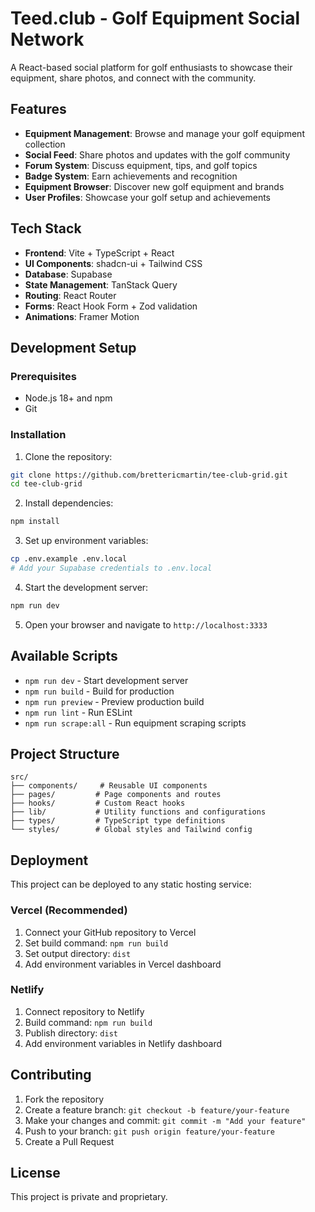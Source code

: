 # Teed.club - Golf Equipment Social Network

A React-based social platform for golf enthusiasts to showcase their equipment, share photos, and connect with the community.

## Features

- **Equipment Management**: Browse and manage your golf equipment collection
- **Social Feed**: Share photos and updates with the golf community
- **Forum System**: Discuss equipment, tips, and golf topics
- **Badge System**: Earn achievements and recognition
- **Equipment Browser**: Discover new golf equipment and brands
- **User Profiles**: Showcase your golf setup and achievements

## Tech Stack

- **Frontend**: Vite + TypeScript + React
- **UI Components**: shadcn-ui + Tailwind CSS
- **Database**: Supabase
- **State Management**: TanStack Query
- **Routing**: React Router
- **Forms**: React Hook Form + Zod validation
- **Animations**: Framer Motion

## Development Setup

### Prerequisites
- Node.js 18+ and npm
- Git

### Installation

1. Clone the repository:
```bash
git clone https://github.com/brettericmartin/tee-club-grid.git
cd tee-club-grid
```

2. Install dependencies:
```bash
npm install
```

3. Set up environment variables:
```bash
cp .env.example .env.local
# Add your Supabase credentials to .env.local
```

4. Start the development server:
```bash
npm run dev
```

5. Open your browser and navigate to `http://localhost:3333`

## Available Scripts

- `npm run dev` - Start development server
- `npm run build` - Build for production
- `npm run preview` - Preview production build
- `npm run lint` - Run ESLint
- `npm run scrape:all` - Run equipment scraping scripts

## Project Structure

```
src/
├── components/     # Reusable UI components
├── pages/         # Page components and routes
├── hooks/         # Custom React hooks
├── lib/           # Utility functions and configurations
├── types/         # TypeScript type definitions
└── styles/        # Global styles and Tailwind config
```

## Deployment

This project can be deployed to any static hosting service:

### Vercel (Recommended)
1. Connect your GitHub repository to Vercel
2. Set build command: `npm run build`
3. Set output directory: `dist`
4. Add environment variables in Vercel dashboard

### Netlify
1. Connect repository to Netlify
2. Build command: `npm run build`
3. Publish directory: `dist`
4. Add environment variables in Netlify dashboard

## Contributing

1. Fork the repository
2. Create a feature branch: `git checkout -b feature/your-feature`
3. Make your changes and commit: `git commit -m "Add your feature"`
4. Push to your branch: `git push origin feature/your-feature`
5. Create a Pull Request

## License

This project is private and proprietary.

